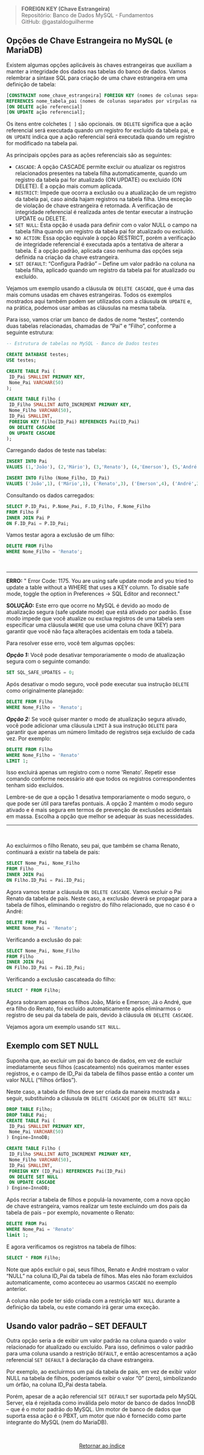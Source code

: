 > **FOREIGN KEY (Chave Estrangeira)**     
> Repositório: Banco de Dados MySQL - Fundamentos  
> GitHub: @gastaldoguilherme
&nbsp;

## Opções de Chave Estrangeira no MySQL (e MariaDB)

Existem algumas opções aplicáveis às chaves estrangeiras que auxiliam a manter a integridade dos dados nas tabelas do banco de dados. Vamos relembrar a sintaxe SQL para criação de uma chave estrangeira em uma definição de tabela:

```sql
[CONSTRAINT nome_chave_estrangeira] FOREIGN KEY (nomes de colunas separados por vírgulas)
REFERENCES nome_tabela_pai (nomes de colunas separados por vírgulas na tabela pai)
[ON DELETE ação referencial]
[ON UPDATE ação referencial];
```

Os itens entre colchetes `[ ]` são opcionais. `ON DELETE` significa que a ação referencial será executada quando um registro for excluído da tabela pai, e `ON UPDATE` indica que a ação referencial será executada quando um registro for modificado na tabela pai.

As principais opções para as ações referenciais são as seguintes:

- `CASCADE`: A opção CASCADE permite excluir ou atualizar os registros relacionados presentes na tabela filha automaticamente, quando um registro da tabela pai for atualizado (ON UPDATE) ou excluído (ON DELETE). É a opção mais comum aplicada.
- `RESTRICT`: Impede que ocorra a exclusão ou a atualização de um registro da tabela pai, caso ainda hajam registros na tabela filha. Uma exceção de violação de chave estrangeira é retornada. A verificação de integridade referencial é realizada antes de tentar executar a instrução UPDATE ou DELETE.
- `SET NULL`: Esta opção é usada para definir com o valor NULL o campo na tabela filha quando um registro da tabela pai for atualizado ou excluído.
- `NO ACTION`: Essa opção equivale à opção RESTRICT, porém a verificação de integridade referencial é executada após a tentativa de alterar a tabela. É a opção padrão, aplicada caso nenhuma das opções seja definida na criação da chave estrangeira.
- `SET DEFAULT`: “Configura Padrão” – Define um valor padrão na coluna na tabela filha, aplicado quando um registro da tabela pai for atualizado ou excluído.

Vejamos um exemplo usando a cláusula `ON DELETE CASCADE`, que é uma das mais comuns usadas em chaves estrangeiras. Todos os exemplos mostrados aqui também podem ser utilizados com a cláusula `ON UPDATE` e, na prática, podemos usar ambas as cláusulas na mesma tabela.

Para isso, vamos criar um banco de dados de nome “testes”, contendo duas tabelas relacionadas, chamadas de “Pai” e “Filho”, conforme a seguinte estrutura:

```sql
-- Estrutura de tabelas no MySQL - Banco de Dados testes

CREATE DATABASE testes;
USE testes;

CREATE TABLE Pai (
 ID_Pai SMALLINT PRIMARY KEY,
 Nome_Pai VARCHAR(50)
);

CREATE TABLE Filho (
 ID_Filho SMALLINT AUTO_INCREMENT PRIMARY KEY,
 Nome_Filho VARCHAR(50),
 ID_Pai SMALLINT,
 FOREIGN KEY filho(ID_Pai) REFERENCES Pai(ID_Pai)
 ON DELETE CASCADE
 ON UPDATE CASCADE
);
```

Carregando dados de teste nas tabelas:

```sql
INSERT INTO Pai
VALUES (1,'João'), (2,'Mário'), (3,'Renato'), (4,'Emerson'), (5,'André');

INSERT INTO Filho (Nome_Filho, ID_Pai)
VALUES ('João',1), ('Mário',1), ('Renato',3), ('Emerson',4), ('André',3);
```

Consultando os dados carregados:

```sql
SELECT P.ID_Pai, P.Nome_Pai, F.ID_Filho, F.Nome_Filho
FROM Filho F
INNER JOIN Pai P
ON F.ID_Pai = P.ID_Pai;
```

Vamos testar agora a exclusão de um filho:

```sql
DELETE FROM Filho
WHERE Nome_Filho = 'Renato';
```
&nbsp;

---
**ERRO:** " Error Code: 1175. You are using safe update mode and you tried to update a table without a WHERE that uses a KEY column.  To disable safe mode, toggle the option in Preferences -> SQL Editor and reconnect."

**SOLUÇÃO:** Este erro que ocorre no MySQL é devido ao modo de atualização segura (safe update mode) que está ativado por padrão. Esse modo impede que você atualize ou exclua registros de uma tabela sem especificar uma cláusula `WHERE` que use uma coluna chave (KEY) para garantir que você não faça alterações acidentais em toda a tabela.

Para resolver esse erro, você tem algumas opções:

***Opção 1:*** Você pode desativar temporariamente o modo de atualização segura com o seguinte comando:

```sql
SET SQL_SAFE_UPDATES = 0;
```

Após desativar o modo seguro, você pode executar sua instrução `DELETE` como originalmente planejado:

```sql
DELETE FROM Filho
WHERE Nome_Filho = 'Renato';
```

***Opção 2:*** Se você quiser manter o modo de atualização segura ativado, você pode adicionar uma cláusula `LIMIT` à sua instrução `DELETE` para garantir que apenas um número limitado de registros seja excluído de cada vez. Por exemplo:

```sql
DELETE FROM Filho
WHERE Nome_Filho = 'Renato'
LIMIT 1;
```

Isso excluirá apenas um registro com o nome 'Renato'. Repetir esse comando conforme necessário até que todos os registros correspondentes tenham sido excluídos.

Lembre-se de que a opção 1 desativa temporariamente o modo seguro, o que pode ser útil para tarefas pontuais. A opção 2 mantém o modo seguro ativado e é mais segura em termos de prevenção de exclusões acidentais em massa. Escolha a opção que melhor se adequar às suas necessidades.

---

&nbsp;

Ao excluirmos o filho Renato, seu pai, que também se chama Renato, continuará a existir na tabela de pais:

```sql
SELECT Nome_Pai, Nome_Filho
FROM Filho
INNER JOIN Pai
ON Filho.ID_Pai = Pai.ID_Pai;
```

Agora vamos testar a cláusula `ON DELETE CASCADE`. Vamos excluir o Pai Renato da tabela de pais. Neste caso, a exclusão deverá se propagar para a tabela de filhos, eliminando o registro do filho relacionado, que no caso é o André:

```sql
DELETE FROM Pai
WHERE Nome_Pai = 'Renato';
```

Verificando a exclusão do pai:

```sql
SELECT Nome_Pai, Nome_Filho
FROM Filho
INNER JOIN Pai
ON Filho.ID_Pai = Pai.ID_Pai;
```

Verificando a exclusão cascateada do filho:

```sql
SELECT * FROM Filho;
```

Agora sobraram apenas os filhos João, Mário e Emerson; Já o André, que era filho do Renato, foi excluído automaticamente após eliminarmos o registro de seu pai da tabela de pais, devido à cláusula `ON DELETE CASCADE`.

Vejamos agora um exemplo usando `SET NULL`.

## Exemplo com SET NULL

Suponha que, ao excluir um pai do banco de dados, em vez de excluir imediatamente seus filhos (cascateamento) nós queiramos manter esses registros, e o campo de ID_Pai da tabela de filhos passe então a conter um valor NULL (“filhos órfãos”).

Neste caso, a tabela de filhos deve ser criada da maneira mostrada a seguir, substituindo a cláusula `ON DELETE CASCADE` por `ON DELETE SET NULL`:

```sql
DROP TABLE Filho;
DROP TABLE Pai;
CREATE TABLE Pai (
 ID_Pai SMALLINT PRIMARY KEY,
 Nome_Pai VARCHAR(50)
) Engine=InnoDB;

CREATE TABLE Filho (
 ID_Filho SMALLINT AUTO_INCREMENT PRIMARY KEY,
 Nome_Filho VARCHAR(50),
 ID_Pai SMALLINT,
 FOREIGN KEY (ID_Pai) REFERENCES Pai(ID_Pai)
 ON DELETE SET NULL
 ON UPDATE CASCADE
) Engine=InnoDB;
```

Após recriar a tabela de filhos e populá-la novamente, com a nova opção de chave estrangeira, vamos realizar um teste excluindo um dos pais da tabela de pais – por exemplo, novamente o Renato:

```sql
DELETE FROM Pai
WHERE Nome_Pai = 'Renato'
limit 1;
```

E agora verificamos os registros na tabela de filhos:

```sql
SELECT * FROM Filho;
```

Note que após excluir o pai, seus filhos, Renato e André mostram o valor “NULL” na coluna ID_Pai da tabela de filhos. Mas eles não foram excluídos automaticamente, como aconteceu ao usarmos `CASCADE` no exemplo anterior.

A coluna não pode ter sido criada com a restrição `NOT NULL` durante a definição da tabela, ou este comando irá gerar uma exceção.

## Usando valor padrão – SET DEFAULT

Outra opção seria a de exibir um valor padrão na coluna quando o valor relacionado for atualizado ou excluído. Para isso, definimos o valor padrão para uma coluna usando a restrição `DEFAULT`, e então acrescentamos a ação referencial `SET DEFAULT` à declaração da chave estrangeira.

Por exemplo, ao excluirmos um pai da tabela de pais, em vez de exibir valor NULL na tabela de filhos, poderíamos exibir o valor “0” (zero), simbolizando um órfão, na coluna ID_Pai desta tabela.

Porém, apesar de a ação referencial `SET DEFAULT` ser suportada pelo MySQL Server, ela é rejeitada como inválida pelo motor de banco de dados InnoDB – que é o motor padrão do MySQL. Um motor de banco de dados que suporta essa ação é o PBXT, um motor que não é  fornecido como parte integrante do MySQL (nem do MariaDB).

&nbsp;    

<div align="center">
   
[Retornar ao índice](/README.md)

</div>
